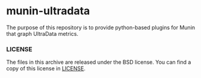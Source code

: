 munin-ultradata
===============

The purpose of this repository is to provide python-based plugins for Munin that graph UltraData metrics.

### LICENSE

The files in this archive are released under the BSD license.
You can find a copy of this license in [LICENSE](LICENSE).